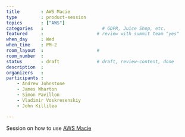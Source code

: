 ```yaml
---
title        : AWS Macie
type         : product-session
topics       : ["AWS"]
categories   :                      # GDPR, Juice Shop, etc.
featured     :                    # review with summit team "yes"
when_day     : Wed
when_time    : PM-2
room_layout  :                    #
room_number  :
status       : draft              # draft, review-content, done
description  :
organizers   :
participants :
    - Andrew Johnstone
    - James Wharton
    - Simon Pavillon
    - Vladimir Voskresenskiy
    - John Killilea

---
```


Session on how to use [AWS Macie](https://aws.amazon.com/macie/)

<!-- (add more details about DevSecOps Maturity Model here)

## WHY

(...)

## What

(...)

## Outcomes

(...)

## References

(...) -->
